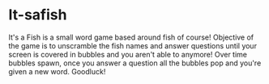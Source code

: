 # It-safish
It's a Fish is a small word game based around fish of course! Objective of the game is to unscramble the fish names and answer questions until your screen is covered in bubbles and you aren't able to anymore! 
Over time bubbles spawn, once you answer a question all the bubbles pop and you're given a new word. Goodluck!
